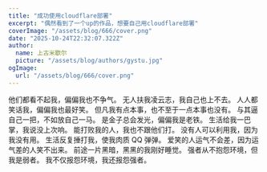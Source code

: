 ```yaml
---
title: "成功使用cloudflare部署"
excerpt: "偶然看到了一个up的作品，想要自己用cloudflare部署"
coverImage: "/assets/blog/666/cover.png"
date: "2025-10-24T22:32:07.322Z"
author:
  name: 上古米歇尔
  picture: "/assets/blog/authors/gystu.jpg"
ogImage:
  url: "/assets/blog/666/cover.png"
---
```


他们都看不起我，偏偏我也不争气。
无人扶我凌云志，我自己也上不去。
人人都笑话我，偏偏我也最好笑。
但凡我有点本事，也不至于一点本事也没有。
与其逼自己一把，不如放自己一马。
是金子总会发光，偏偏我是老铁。
生活给我一巴掌，我说没上次响。
能打败我的人，我也不跟他们打。
没有人可以利用我，因为我没有用。
生活反复捶打我，使我肉质 QQ 弹弹。
爱笑的人运气不会差，因为运气差的人笑不出来。
前途一片黑暗，黑黑的我刚好睡觉。
强者从不抱怨环境，但我是弱者。
我不仅报怨环境，我还报怨强者。